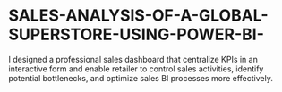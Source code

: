 # SALES-ANALYSIS-OF-A-GLOBAL-SUPERSTORE-USING-POWER-BI-
I designed a professional sales dashboard that centralize KPIs in an interactive form and enable retailer to control sales activities, identify potential bottlenecks, and optimize sales BI processes more effectively. 
